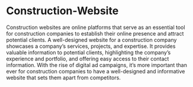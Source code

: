 # Construction-Website
Construction websites are online platforms that serve as an essential tool for construction companies to establish their online presence and attract potential clients. A well-designed website for a construction company showcases a company’s services, projects, and expertise. It provides valuable information to potential clients, highlighting the company’s experience and portfolio, and offering easy access to their contact information. With the rise of digital ad campaigns, it’s more important than ever for construction companies to have a well-designed and informative website that sets them apart from competitors.
